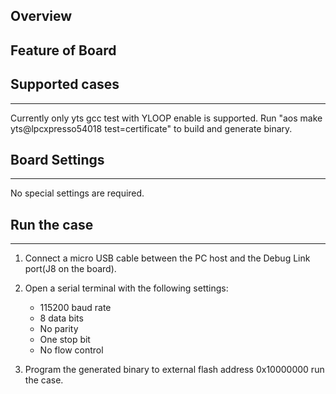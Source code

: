 ## Overview

## Feature of Board

## Supported cases

------

Currently only yts gcc test with YLOOP enable is supported. Run "aos make yts@lpcxpresso54018 test=certificate" to build and generate binary.

## Board Settings

------------------------
No special settings are required.

## Run the case
------------------------
1. Connect a micro USB cable between the PC host and the Debug Link port(J8 on the board).

2. Open a serial terminal with the following settings:
   - 115200 baud rate
   - 8 data bits
   - No parity
   - One stop bit
   - No flow control

3. Program the generated binary to external flash address 0x10000000 run the case.
